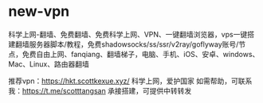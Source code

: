 # new-vpn
科学上网-翻墙、免费翻墙、免费科学上网、VPN、一键翻墙浏览器，vps一键搭建翻墙服务器脚本/教程，免费shadowsocks/ss/ssr/v2ray/goflyway账号/节点，免费自由上网、fanqiang、翻墙梯子，电脑、手机、iOS、安卓、windows、Mac、Linux、路由器翻墙

推荐vpn：https://hkt.scottkexue.xyz/ 
科学上网，爱护国家
如需帮助，可联系我：https://t.me/scotttangsan 承接搭建，可提供中转转发
